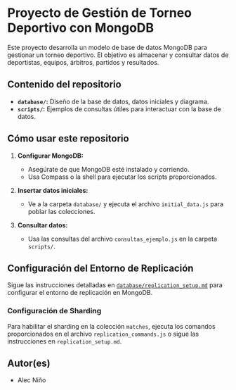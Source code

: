 # Proyecto de Gestión de Torneo Deportivo con MongoDB

Este proyecto desarrolla un modelo de base de datos MongoDB para gestionar un torneo deportivo. El objetivo es almacenar y consultar datos de deportistas, equipos, árbitros, partidos y resultados.


## Contenido del repositorio
- **`database/`:** Diseño de la base de datos, datos iniciales y diagrama.
- **`scripts/`:** Ejemplos de consultas útiles para interactuar con la base de datos.

## Cómo usar este repositorio
1. **Configurar MongoDB:**
   - Asegúrate de que MongoDB esté instalado y corriendo.
   - Usa Compass o la shell para ejecutar los scripts proporcionados.

2. **Insertar datos iniciales:**
   - Ve a la carpeta `database/` y ejecuta el archivo `initial_data.js` para poblar las colecciones.

3. **Consultar datos:**
   - Usa las consultas del archivo `consultas_ejemplo.js` en la carpeta `scripts/`.

## **Configuración del Entorno de Replicación**
Sigue las instrucciones detalladas en [`database/replication_setup.md`](./database/replication_setup.md) para configurar el entorno de replicación en MongoDB.

### Configuración de Sharding
Para habilitar el sharding en la colección `matches`, ejecuta los comandos proporcionados en el archivo `replication_commands.js` o sigue las instrucciones en `replication_setup.md`.


## Autor(es)
- Alec Niño
